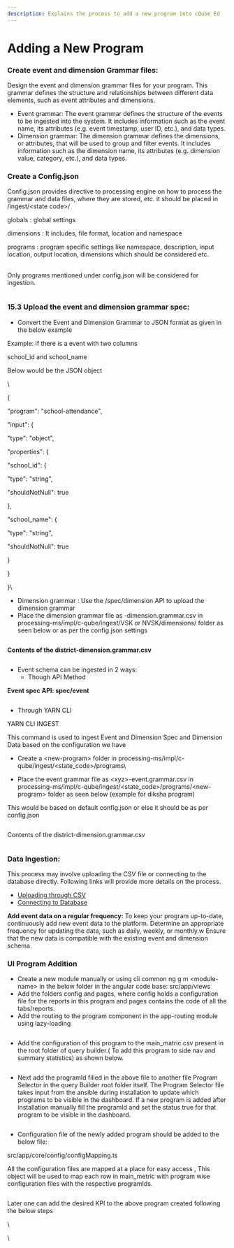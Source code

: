 ```yaml
---
description: Explains the process to add a new program into cQube Ed
---
```


# Adding a New Program

### Create event and dimension Grammar files:&#x20;

Design the event and dimension grammar files for your program. This grammar defines the structure and relationships between different data elements, such as event attributes and dimensions.

* Event grammar: The event grammar defines the structure of the events to be ingested into the system. It includes information such as the event name, its attributes (e.g. event timestamp, user ID, etc.), and data types.
* Dimension grammar: The dimension grammar defines the dimensions, or attributes, that will be used to group and filter events. It includes information such as the dimension name, its attributes (e.g. dimension value, category, etc.), and data types.

### Create a Config.json

Config.json provides directive to processing engine on how to process the grammar and data files, where they are stored, etc. it should be placed in /ingest/\<state code>/&#x20;

globals : global settings

dimensions : It includes, file format, location and namespace

programs : program specific settings like namespace, description, input location, output location, dimensions which should be considered etc.

\
Only programs mentioned under config.json will be considered for ingestion.

<figure><img src="https://lh4.googleusercontent.com/94rz7Ht5A0rWOEcm6PWJ6U5RWObR2oMCSJXg0OrwbO8U4DLsUakBg8EZK5VBO01NjKajQrNl-OAa9jzWJ1hNW0OyMzvVQuuKKAYAlQLkR4avrqF_dnmxcNG2Pki_ZFZ_KVtvaPkTvI3aoT8H0z0I_Cg" alt=""><figcaption></figcaption></figure>

### 15.3 Upload the event and dimension grammar spec:

* Convert the Event and Dimension Grammar to JSON format as given in the below example

Example: if there is a event with two columns

&#x20;   school\_id and school\_name&#x20;

Below would be the JSON object

\


{

&#x20;    "program": "school-attendance",

&#x20;    "input": {

&#x20;        "type": "object",

&#x20;        "properties": {

&#x20;           "school\_id": {

&#x20;              "type": "string",

&#x20;              "shouldNotNull": true

&#x20;            },

&#x20;           "school\_name": {

&#x20;                "type": "string",

&#x20;               "shouldNotNull": true

&#x20;            }

}

}\


* Dimension grammar : Use the /spec/dimension API to upload the dimension grammar
* Place the dimension grammar file as <xyz>-dimension.grammar.csv in processing-ms/impl/c-qube/ingest/VSK or NVSK/dimensions/ folder as seen below or as per the config.json settings

<figure><img src="https://lh3.googleusercontent.com/kY4bfdcuNteynNJrD_NsHvdcg8pnobTwhfLB9I_gJkeA9dHrbyrh_P6HtRGT_mF6bVYKyNUFSZ7-gLJ7NYJuH4t0wxJ0LhjDjMTqMdVzU0cv2klQflcQL--llS8Zxu3lgX91Nr9tuS0KW90CpE-PIqI" alt=""><figcaption></figcaption></figure>

**Contents of the district-dimension.grammar.csv**

<figure><img src="https://lh5.googleusercontent.com/aMDK7TGW7ONHajVCISgCURej1h_VirtHq_N_R232ViM-0AKANXGQZ3AmnVAsxp-9BsA9zCN0psm-u1B7Cf1RaWqiASH5txS_Hsh2ZksTO1exiSyGncUYdLQaNhjv-ZWVx5yFsay5gZeMP_it52Sd5Pg" alt=""><figcaption></figcaption></figure>

* Event schema can be ingested in 2 ways: &#x20;
  * Though API Method

**Event spec API: spec/event**

<figure><img src="https://lh3.googleusercontent.com/DrupXNPiAW9-ZyqMUYteKKKhzhXhSaT3lVJEYxT-LH5ynRqX1SuJQTRTcs_Sgra5fMyv_EAHhm2BMdY1SXgfgDHLRbsiipCBW6r-h1sU5Q8urwgGtE6t2phHbNmqtOa9j_lhf4piljvmuAAnFHW9tl0" alt=""><figcaption></figcaption></figure>

* Through YARN CLI

YARN CLI INGEST

This command is used to ingest Event and Dimension Spec and Dimension Data based on the configuration we have

* Create a \<new-program> folder in processing-ms/impl/c-qube/ingest/\<state\_code>/programs\

* Place the event grammar file as \<xyz>-event.grammar.csv in processing-ms/impl/c-qube/ingest/\<state\_code>/programs/\<new-program> folder as seen below (example for diksha program)

This would be based on default config.json or else it should be as per config.json

<figure><img src="https://lh4.googleusercontent.com/MXwUFOjitgjvhYpoAzjZIgIVYTYtfcTr_JJ5UK3HIh_v3kM9hYLMx43dXgTn4B5s_FfOUQ-boHcHI8eWWqGtZrRf6bbOcu0ZysRsNnJJGEKxswX4pJ__3Q69vJ0EQxciWl-Vz63N9PTWFou6Df_efrE" alt=""><figcaption></figcaption></figure>

Contents of the district-dimension.grammar.csv

<figure><img src="https://lh4.googleusercontent.com/74XJs0gO8v9HCRYFtj6UYcFqDzXKzk-h-HVnPKh5lMUdE69I6XUtpR7xkQUdM9w39dnwY6pQmwltmUJh_CZxXh0EZeWiZ56ecYHBCvh29embc2s0T8uR0TVXU-XMT28R3z-J3j6QpxyjPBkYtVD3TVg" alt=""><figcaption></figcaption></figure>

### Data Ingestion:&#x20;

This process may involve uploading the CSV file or connecting to the database directly. Following links will provide more details on the process.

* [Uploading through CSV](broken-reference)
* [Connecting to Database](broken-reference)

**Add event data on a regular frequency:** To keep your program up-to-date, continuously add new event data to the platform. Determine an appropriate frequency for updating the data, such as daily, weekly, or monthly.w Ensure that the new data is compatible with the existing event and dimension schema.

### UI Program Addition

* Create a new module manually or using cli common ng g m \<module-name> in the below folder in the angular code base: src/app/views
* Add the folders config and pages, where config holds a configuration file for the reports in this program and pages contains the code of all the tabs/reports.
* Add the routing to the program component in the app-routing module using lazy-loading

<figure><img src="https://lh5.googleusercontent.com/5jp9HOEX24O3pU1qomvK1K-TUm5Tje1cqODomTY9kxwSqgK5paqkyLTaJeVt96H2tqjoMwsu_IPk6LdzgtYuhXJdXiIO2Lp0PbEm_Gx4tQ8_35LdxOL2zcQ5to94LBl9miclCtpV98IU-coMYD4giPw" alt=""><figcaption></figcaption></figure>

* Add the configuration of this program to the main\_matric.csv present in the root folder of query builder.( To add this program to side nav and summary statistics) as shown below.

<figure><img src="https://lh5.googleusercontent.com/C5MX471pQ3wkaeUMxk2b6m-DESKg5eR6DZ98TebG70dJKwe6i6y7GbtP2UWU0xrLRjL62S0iHJQLsDhSadRENe-hxakPhapeLSEcgB88O0r9qOb0Lit2X6hNHrvcD59yZWn7dXw-QWhdlKm6k13b8L4" alt=""><figcaption></figcaption></figure>

* Next add the programId filled in the above file to another file Program Selector in the query Builder root folder itself. The Program Selector file takes input from the ansible during installation to update which programs to be visible in the dashboard. If a new program is added after installation manually fill the programId and set the status true for that program to be visible in the dashboard.

<figure><img src="https://lh3.googleusercontent.com/ZmR3QT4W0BoD2xFvnxxFrBuoP2HlAoyyekf3i7HeG6ixAXUanwUnAA7v3joZvNvX0D2VtAgJqLDS9wZEh1E0dwejin8E83YSCFPhzaPhZpl9A390ABQWlkuAI3kIKMmldBnDdjdao4y2B2sObX6VeA4" alt=""><figcaption></figcaption></figure>

* Configuration file of the newly added program should be added to the below file:

src/app/core/config/configMapping.ts



All the configuration files are mapped at a place for easy access , This object will be used to map each row in  main\_metric with program wise configuration files with the respective programIds.

<figure><img src="https://lh5.googleusercontent.com/hzRqczmIjAsrQz6MpSGPmnh6hIVO5_Iq8Hut922WAqTZgh495fPLdnozAsUUynvcZWly-PWhZtL_mFR3560MNxJVCCgtomPa6U0-9x2qTFOAgdqy02cJxra_LIoyGzaGNh9oQQpZR1Shi2QW--_jqSk" alt=""><figcaption></figcaption></figure>



Later one can add the desired KPI to the above program created following the below steps

\


\
